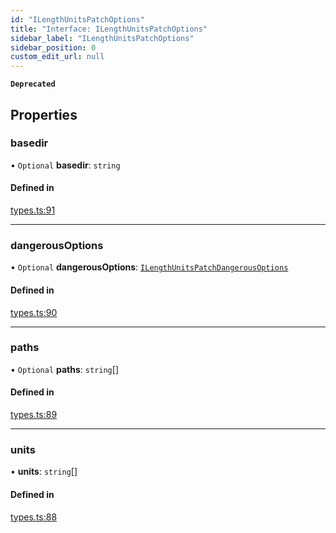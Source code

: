 ```yaml
---
id: "ILengthUnitsPatchOptions"
title: "Interface: ILengthUnitsPatchOptions"
sidebar_label: "ILengthUnitsPatchOptions"
sidebar_position: 0
custom_edit_url: null
---
```


**`Deprecated`**

## Properties

### basedir

• `Optional` **basedir**: `string`

#### Defined in

[types.ts:91](https://github.com/sonofmagic/weapp-tailwindcss/blob/54db673b/src/types.ts#L91)

___

### dangerousOptions

• `Optional` **dangerousOptions**: [`ILengthUnitsPatchDangerousOptions`](ILengthUnitsPatchDangerousOptions.md)

#### Defined in

[types.ts:90](https://github.com/sonofmagic/weapp-tailwindcss/blob/54db673b/src/types.ts#L90)

___

### paths

• `Optional` **paths**: `string`[]

#### Defined in

[types.ts:89](https://github.com/sonofmagic/weapp-tailwindcss/blob/54db673b/src/types.ts#L89)

___

### units

• **units**: `string`[]

#### Defined in

[types.ts:88](https://github.com/sonofmagic/weapp-tailwindcss/blob/54db673b/src/types.ts#L88)
